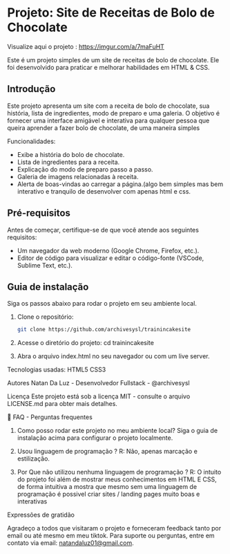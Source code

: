 # Projeto: Site de Receitas de Bolo de Chocolate

Visualize aqui o projeto : https://imgur.com/a/7maFuHT

Este é um projeto simples de um site de receitas de bolo de chocolate. Ele foi desenvolvido para praticar e melhorar habilidades em HTML & CSS.

## Introdução
Este projeto apresenta um site com a receita de bolo de chocolate, sua história, lista de ingredientes, modo de preparo e uma galeria. O objetivo é fornecer uma interface amigável e interativa para qualquer pessoa que queira aprender a fazer bolo de chocolate, de uma maneira simples 

Funcionalidades:
- Exibe a história do bolo de chocolate.
- Lista de ingredientes para a receita.
- Explicação do modo de preparo passo a passo.
- Galeria de imagens relacionadas à receita.
- Alerta de boas-vindas ao carregar a página.(algo bem simples mas bem interativo e tranquilo de desenvolver com apenas html e css.

##  Pré-requisitos

Antes de começar, certifique-se de que você atende aos seguintes requisitos:
- Um navegador da web moderno (Google Chrome, Firefox, etc.).
- Editor de código para visualizar e editar o código-fonte (VSCode, Sublime Text, etc.).

##  Guia de instalação
Siga os passos abaixo para rodar o projeto em seu ambiente local.
1. Clone o repositório:
   ```bash
   git clone https://github.com/archivesysl/trainincakesite
2. Acesse o diretório do projeto:
   cd trainincakesite

3. Abra o arquivo index.html no seu navegador ou com um live server.


Tecnologias usadas:
HTML5
CSS3

Autores
Natan Da Luz - Desenvolvedor Fullstack - @archivesysl

Licença
Este projeto está sob a licença MIT - consulte o arquivo LICENSE.md para obter mais detalhes.

💭 FAQ - Perguntas frequentes
1. Como posso rodar este projeto no meu ambiente local?
Siga o guia de instalação acima para configurar o projeto localmente.

2. Usou linguagem de programação ?
   R: Não, apenas marcação e estilização.

3. Por Que não utilizou nenhuma linguagem de programação ?
   R: O intuito do projeto foi além de mostrar meus conhecimentos em HTML E CSS, de forma intuitiva a mostra que mesmo sem uma linguagem de programação é possivel criar sites / landing pages muito boas e interativas

Expressões de gratidão

Agradeço a todos que visitaram o projeto e forneceram feedback tanto por email ou até mesmo em meu tiktok. Para suporte ou perguntas, entre em contato via email: natandaluz01@gmail.com.
